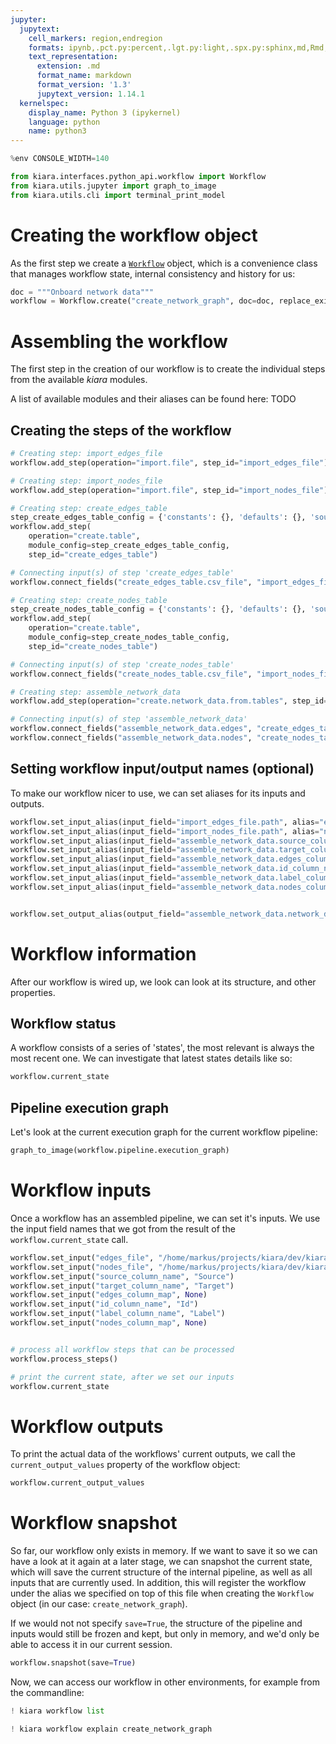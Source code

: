 ```yaml
---
jupyter:
  jupytext:
    cell_markers: region,endregion
    formats: ipynb,.pct.py:percent,.lgt.py:light,.spx.py:sphinx,md,Rmd,.pandoc.md:pandoc
    text_representation:
      extension: .md
      format_name: markdown
      format_version: '1.3'
      jupytext_version: 1.14.1
  kernelspec:
    display_name: Python 3 (ipykernel)
    language: python
    name: python3
---
```


```python
%env CONSOLE_WIDTH=140

from kiara.interfaces.python_api.workflow import Workflow
from kiara.utils.jupyter import graph_to_image
from kiara.utils.cli import terminal_print_model
```


# Creating the workflow object <a class="anchor" id="create_workflow_obj"></a>

As the first step we create a [`Workflow`](https://dharpa.org/kiara/latest/reference/kiara/interfaces/python_api/workflow/) object, which is a convenience class that manages workflow state, internal consistency and history for us:

```python
doc = """Onboard network data"""
workflow = Workflow.create("create_network_graph", doc=doc, replace_existing_alias=True)
```

# Assembling the workflow <a class="anchor" id="assembly"></a>

The first step in the creation of our workflow is to create the individual steps from the available *kiara* modules.

A list of available modules and their aliases can be found here: TODO

## Creating the steps of the workflow <a class="anchor" id="creating_steps"></a>

```python
# Creating step: import_edges_file
workflow.add_step(operation="import.file", step_id="import_edges_file")
```
```python
# Creating step: import_nodes_file
workflow.add_step(operation="import.file", step_id="import_nodes_file")
```
```python
# Creating step: create_edges_table
step_create_edges_table_config = {'constants': {}, 'defaults': {}, 'source_type': 'csv_file', 'target_type': 'table', 'ignore_errors': False}
workflow.add_step(
    operation="create.table",
    module_config=step_create_edges_table_config,
    step_id="create_edges_table")
```
```python
# Connecting input(s) of step 'create_edges_table'
workflow.connect_fields("create_edges_table.csv_file", "import_edges_file.file")
```
```python
# Creating step: create_nodes_table
step_create_nodes_table_config = {'constants': {}, 'defaults': {}, 'source_type': 'csv_file', 'target_type': 'table', 'ignore_errors': False}
workflow.add_step(
    operation="create.table",
    module_config=step_create_nodes_table_config,
    step_id="create_nodes_table")
```
```python
# Connecting input(s) of step 'create_nodes_table'
workflow.connect_fields("create_nodes_table.csv_file", "import_nodes_file.file")
```
```python
# Creating step: assemble_network_data
workflow.add_step(operation="create.network_data.from.tables", step_id="assemble_network_data")
```
```python
# Connecting input(s) of step 'assemble_network_data'
workflow.connect_fields("assemble_network_data.edges", "create_edges_table.table")
workflow.connect_fields("assemble_network_data.nodes", "create_nodes_table.table")
```
## Setting workflow input/output names (optional)

To make our workflow nicer to use, we can set aliases for its inputs and outputs.
```python
workflow.set_input_alias(input_field="import_edges_file.path", alias="edges_file")
workflow.set_input_alias(input_field="import_nodes_file.path", alias="nodes_file")
workflow.set_input_alias(input_field="assemble_network_data.source_column_name", alias="source_column_name")
workflow.set_input_alias(input_field="assemble_network_data.target_column_name", alias="target_column_name")
workflow.set_input_alias(input_field="assemble_network_data.edges_column_map", alias="edges_column_map")
workflow.set_input_alias(input_field="assemble_network_data.id_column_name", alias="id_column_name")
workflow.set_input_alias(input_field="assemble_network_data.label_column_name", alias="label_column_name")
workflow.set_input_alias(input_field="assemble_network_data.nodes_column_map", alias="nodes_column_map")


workflow.set_output_alias(output_field="assemble_network_data.network_data", alias="network_data")
```
# Workflow information <a class="anchor" id="pipeline_info"></a>

After our workflow is wired up, we look can look at its structure, and other properties.



## Workflow status

A workflow consists of a series of 'states', the most relevant is always the most recent one. We can investigate
that latest states details like so:

```python
workflow.current_state
```

## Pipeline execution graph

Let's look at the current execution graph for the current workflow pipeline:

```python
graph_to_image(workflow.pipeline.execution_graph)
```

# Workflow inputs <a class="anchor" id="pipeline_inputs"></a>

Once a workflow has an assembled pipeline, we can set it's inputs. We use the input field
names that we got from the result of the `workflow.current_state` call.

```python
workflow.set_input("edges_file", "/home/markus/projects/kiara/dev/kiara.examples/examples/pipelines/network_analysis/../../data/journals/JournalEdges1902.csv")
workflow.set_input("nodes_file", "/home/markus/projects/kiara/dev/kiara.examples/examples/pipelines/network_analysis/../../data/journals/JournalNodes1902.csv")
workflow.set_input("source_column_name", "Source")
workflow.set_input("target_column_name", "Target")
workflow.set_input("edges_column_map", None)
workflow.set_input("id_column_name", "Id")
workflow.set_input("label_column_name", "Label")
workflow.set_input("nodes_column_map", None)


# process all workflow steps that can be processed
workflow.process_steps()

# print the current state, after we set our inputs
workflow.current_state
```

# Workflow outputs <a class="anchor" id="pipeline_outputs"></a>

To print the actual data of the workflows' current outputs, we call the `current_output_values` property of the workflow object:

```python
workflow.current_output_values
```

# Workflow snapshot <a class="anchor" id="snapshot"></a>

So far, our workflow only exists in memory. If we want to save it so we can have a look at it again at a later stage, we can snapshot the current state, which will save the current structure of the internal pipeline, as well as all inputs that are currently used. In addition, this will register the workflow under the alias we specified on top of this file when creating the `Workflow` object (in our case: `create_network_graph`).

If we would not not specify `save=True`, the structure of the pipeline and inputs would still be frozen and kept, but only in memory, and we'd only be able to access it in our current session.

```python
workflow.snapshot(save=True)
```

Now, we can access our workflow in other environments, for example from the commandline:

```python
! kiara workflow list
```

```python
! kiara workflow explain create_network_graph
```
